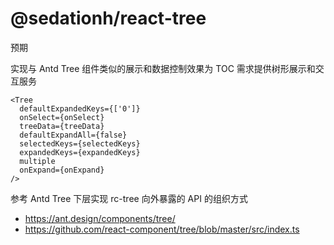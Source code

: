 # @sedationh/react-tree

预期

实现与 Antd Tree 组件类似的展示和数据控制效果为 TOC 需求提供树形展示和交互服务

```tsx | pure
<Tree
  defaultExpandedKeys={['0']}
  onSelect={onSelect}
  treeData={treeData}
  defaultExpandAll={false}
  selectedKeys={selectedKeys}
  expandedKeys={expandedKeys}
  multiple
  onExpand={onExpand}
/>
```

参考 Antd Tree 下层实现 rc-tree 向外暴露的 API 的组织方式

- https://ant.design/components/tree/
- https://github.com/react-component/tree/blob/master/src/index.ts
